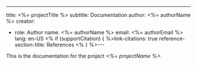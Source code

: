 ---
title: <%= projectTitle %>
subtitle: Documentation
author: <%= authorName %>
creator:
- role: Author
  name: <%= authorName %>
  email: <%= authorEmail %>
lang: en-US
<% if (supportCitation) { %>link-citations: true
reference-section-title: References
<% } %>---

This is the documentation for the project _<%= projectName %>_.
